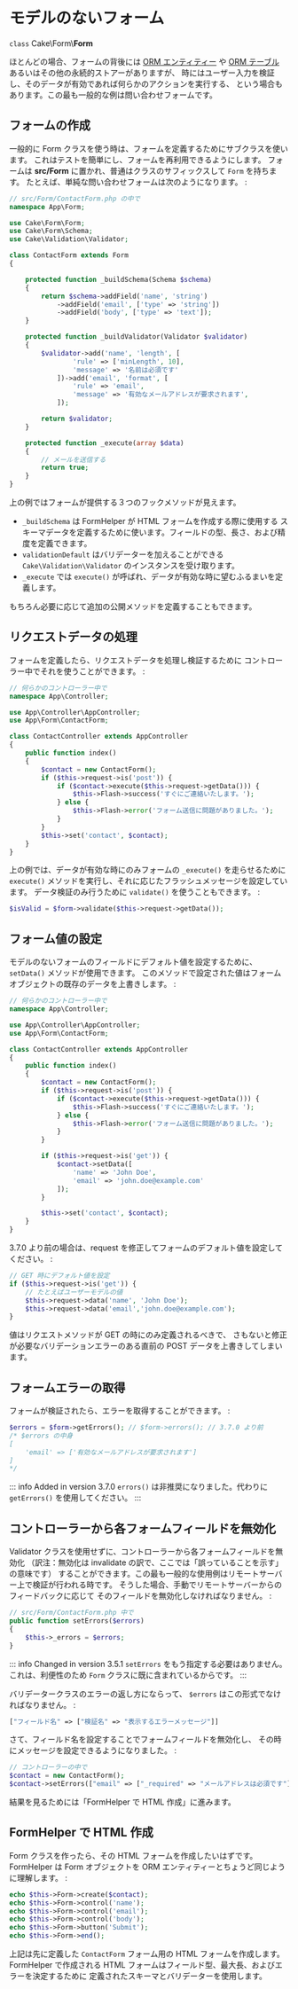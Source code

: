 # モデルのないフォーム

`class` Cake\\Form\\**Form**

ほとんどの場合、フォームの背後には [ORM エンティティー](../orm/entities) や
[ORM テーブル](../orm/table-objects) あるいはその他の永続的ストアーがありますが、
時にはユーザー入力を検証し、そのデータが有効であれば何らかのアクションを実行する、
という場合もあります。この最も一般的な例は問い合わせフォームです。

## フォームの作成

一般的に Form クラスを使う時は、フォームを定義するためにサブクラスを使います。
これはテストを簡単にし、フォームを再利用できるようにします。
フォームは **src/Form** に置かれ、普通はクラスのサフィックスして `Form` を持ちます。
たとえば、単純な問い合わせフォームは次のようになります。 :

``` php
// src/Form/ContactForm.php の中で
namespace App\Form;

use Cake\Form\Form;
use Cake\Form\Schema;
use Cake\Validation\Validator;

class ContactForm extends Form
{

    protected function _buildSchema(Schema $schema)
    {
        return $schema->addField('name', 'string')
            ->addField('email', ['type' => 'string'])
            ->addField('body', ['type' => 'text']);
    }

    protected function _buildValidator(Validator $validator)
    {
        $validator->add('name', 'length', [
                'rule' => ['minLength', 10],
                'message' => '名前は必須です'
            ])->add('email', 'format', [
                'rule' => 'email',
                'message' => '有効なメールアドレスが要求されます',
            ]);

        return $validator;
    }

    protected function _execute(array $data)
    {
        // メールを送信する
        return true;
    }
}
```

上の例ではフォームが提供する３つのフックメソッドが見えます。

- `_buildSchema` は FormHelper が HTML フォームを作成する際に使用する
  スキーマデータを定義するために使います。フィールドの型、長さ、および精度を定義できます。
- `validationDefault` はバリデーターを加えることができる
  `Cake\Validation\Validator` のインスタンスを受け取ります。
- `_execute` では `execute()` が呼ばれ、データが有効な時に望むふるまいを定義します。

もちろん必要に応じて追加の公開メソッドを定義することもできます。

## リクエストデータの処理

フォームを定義したら、リクエストデータを処理し検証するために
コントローラー中でそれを使うことができます。 :

``` php
// 何らかのコントローラー中で
namespace App\Controller;

use App\Controller\AppController;
use App\Form\ContactForm;

class ContactController extends AppController
{
    public function index()
    {
        $contact = new ContactForm();
        if ($this->request->is('post')) {
            if ($contact->execute($this->request->getData())) {
                $this->Flash->success('すぐにご連絡いたします。');
            } else {
                $this->Flash->error('フォーム送信に問題がありました。');
            }
        }
        $this->set('contact', $contact);
    }
}
```

上の例では、データが有効な時にのみフォームの `_execute()` を走らせるために `execute()`
メソッドを実行し、それに応じたフラッシュメッセージを設定しています。
データ検証のみ行うために `validate()` を使うこともできます。 :

``` php
$isValid = $form->validate($this->request->getData());
```

## フォーム値の設定

モデルのないフォームのフィールドにデフォルト値を設定するために、 `setData()` メソッドが使用できます。
このメソッドで設定された値はフォームオブジェクトの既存のデータを上書きします。 :

``` php
// 何らかのコントローラー中で
namespace App\Controller;

use App\Controller\AppController;
use App\Form\ContactForm;

class ContactController extends AppController
{
    public function index()
    {
        $contact = new ContactForm();
        if ($this->request->is('post')) {
            if ($contact->execute($this->request->getData())) {
                $this->Flash->success('すぐにご連絡いたします。');
            } else {
                $this->Flash->error('フォーム送信に問題がありました。');
            }
        }

        if ($this->request->is('get')) {
            $contact->setData([
                'name' => 'John Doe',
                'email' => 'john.doe@example.com'
            ]);
        }

        $this->set('contact', $contact);
    }
}
```

3.7.0 より前の場合は、request を修正してフォームのデフォルト値を設定してください。 :

``` php
// GET 時にデフォルト値を設定
if ($this->request->is('get')) {
    // たとえばユーザーモデルの値
    $this->request->data('name', 'John Doe');
    $this->request->data('email','john.doe@example.com');
}
```

値はリクエストメソッドが GET の時にのみ定義されるべきで、
さもないと修正が必要なバリデーションエラーのある直前の POST データを上書きしてしまいます。

## フォームエラーの取得

フォームが検証されたら、エラーを取得することができます。 :

``` php
$errors = $form->getErrors(); // $form->errors(); // 3.7.0 より前
/* $errors の中身
[
    'email' => ['有効なメールアドレスが要求されます']
]
*/
```

::: info Added in version 3.7.0
`errors()` は非推奨になりました。代わりに `getErrors()` を使用してください。
:::

## コントローラーから各フォームフィールドを無効化

Validator クラスを使用せずに、コントローラーから各フォームフィールドを無効化
（訳注：無効化は invalidate の訳で、ここでは「誤っていることを示す」の意味です）
することができます。この最も一般的な使用例はリモートサーバー上で検証が行われる時です。
そうした場合、手動でリモートサーバーからのフィードバックに応じて
そのフィールドを無効化しなければなりません。 :

``` php
// src/Form/ContactForm.php 中で
public function setErrors($errors)
{
    $this->_errors = $errors;
}
```

::: info Changed in version 3.5.1
`setErrors` をもう指定する必要はありません。これは、利便性のため `Form` クラスに既に含まれているからです。
:::

バリデータークラスのエラーの返し方にならって、 `$errors` はこの形式でなければなりません。 :

``` php
["フィールド名" => ["検証名" => "表示するエラーメッセージ"]]
```

さて、フィールド名を設定することでフォームフィールドを無効化し、
その時にメッセージを設定できるようになりました。 :

``` php
// コントローラーの中で
$contact = new ContactForm();
$contact->setErrors(["email" => ["_required" => "メールアドレスは必須です"]]);
```

結果を見るためには「FormHelper で HTML 作成」に進みます。

## FormHelper で HTML 作成

Form クラスを作ったら、その HTML フォームを作成したいはずです。
FormHelper は Form オブジェクトを ORM エンティティーとちょうど同じように理解します。 :

``` php
echo $this->Form->create($contact);
echo $this->Form->control('name');
echo $this->Form->control('email');
echo $this->Form->control('body');
echo $this->Form->button('Submit');
echo $this->Form->end();
```

上記は先に定義した `ContactForm` フォーム用の HTML フォームを作成します。
FormHelper で作成される HTML フォームはフィールド型、最大長、およびエラーを決定するために
定義されたスキーマとバリデーターを使用します。
